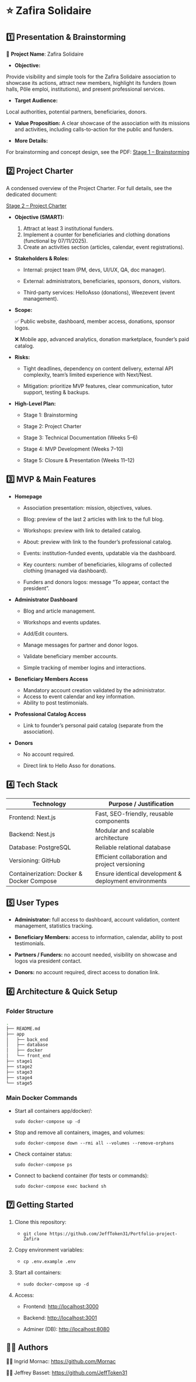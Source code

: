 # ⭐ Zafira Solidaire

## 1️⃣ Presentation & Brainstorming

🔗 **Project Name**: Zafira Solidaire

- **Objective:**

Provide visibility and simple tools for the Zafira Solidaire association to showcase its actions, attract new members, highlight its funders (town halls, Pôle emploi, institutions), and present professional services.

- **Target Audience:**

Local authorities, potential partners, beneficiaries, donors.

- **Value Proposition:**
A clear showcase of the association with its missions and activities, including calls-to-action for the public and funders.

- **More Details:**

For brainstorming and concept design, see the PDF: [Stage 1 – Brainstorming](https://github.com/JeffToken31/Portfolio-project-Zafira/blob/main/stage1/Portfolio-stage1-Zafira.pdf)

## 2️⃣ Project Charter

A condensed overview of the Project Charter. For full details, see the dedicated document:

[Stage 2 – Project Charter](https://github.com/JeffToken31/Portfolio-project-Zafira/blob/main/stage2/stage2.pdf)

- **Objective (SMART):**

  1. Attract at least 3 institutional funders.
  2. Implement a counter for beneficiaries and clothing donations (functional by 07/11/2025).
  3. Create an activities section (articles, calendar, event registrations).

- **Stakeholders & Roles:**

  - Internal: project team (PM, devs, UI/UX, QA, doc manager).

  - External: administrators, beneficiaries, sponsors, donors, visitors.

  - Third-party services: HelloAsso (donations), Weezevent (event management).

- **Scope:**

  ✅ Public website, dashboard, member access, donations, sponsor logos.

  ❌ Mobile app, advanced analytics, donation marketplace, founder’s paid catalog.

- **Risks:**

  - Tight deadlines, dependency on content delivery, external API complexity, team’s limited experience with Next/Nest.

  - Mitigation: prioritize MVP features, clear communication, tutor support, testing & backups.

- **High-Level Plan:**

  - Stage 1: Brainstorming

  - Stage 2: Project Charter

  - Stage 3: Technical Documentation (Weeks 5–6)

  - Stage 4: MVP Development (Weeks 7–10)

  - Stage 5: Closure & Presentation (Weeks 11–12)

## 3️⃣ MVP & Main Features

- **Homepage**

  - Association presentation: mission, objectives, values.

  - Blog: preview of the last 2 articles with link to the full blog.

  - Workshops: preview with link to detailed catalog.

  - About: preview with link to the founder’s professional catalog.

  - Events: institution-funded events, updatable via the dashboard.

  - Key counters: number of beneficiaries, kilograms of collected clothing (managed via dashboard).

  - Funders and donors logos: message “To appear, contact the president”.

- **Administrator Dashboard**
  - Blog and article management.

  - Workshops and events updates.

  - Add/Edit counters.

  - Manage messages for partner and donor logos.

  - Validate beneficiary member accounts.

  - Simple tracking of member logins and interactions.

- **Beneficiary Members Access**
  - Mandatory account creation validated by the administrator.
  - Access to event calendar and key information.
  - Ability to post testimonials.

- **Professional Catalog Access**
  - Link to founder’s personal paid catalog (separate from the association).

- **Donors**
  - No account required.

  - Direct link to Hello Asso for donations.

## 4️⃣ Tech Stack

| Technology            | Purpose / Justification |
| ----------------------| ------------------------- |
| Frontend: Next.js     | Fast, SEO-friendly, reusable components           |
| Backend: Nest.js      | Modular and scalable architecture           |
| Database: PostgreSQL  | Reliable relational database           |
| Versioning: GitHub      | Efficient collaboration and project versioning          |
| Containerization: Docker & Docker Compose      | Ensure identical development & deployment environments          |

## 5️⃣ User Types

- **Administrator:** full access to dashboard, account validation, content management, statistics tracking.

- **Beneficiary Members:** access to information, calendar, ability to post testimonials.

- **Partners / Funders:** no account needed, visibility on showcase and logos via president contact.

- **Donors:** no account required, direct access to donation link.

## 6️⃣ Architecture & Quick Setup

### Folder Structure

``` bash
.
├── README.md
├── app
│   ├── back_end
│   ├── database
│   ├── docker
│   └── front_end
├── stage1
├── stage2
├── stage3
├── stage4
└── stage5
```

### Main Docker Commands

- Start all containers app/docker/:

  `sudo docker-compose up -d`

- Stop and remove all containers, images, and volumes:

  `sudo docker-compose down --rmi all --volumes --remove-orphans`

- Check container status:

  `sudo docker-compose ps`

- Connect to backend container (for tests or commands):

  `sudo docker-compose exec backend sh`

## 7️⃣ Getting Started

1. Clone this repository:

    - `git clone https://github.com/JeffToken31/Portfolio-project-Zafira`

2. Copy environment variables:

    - `cp .env.example .env`

3. Start all containers:

    - `sudo docker-compose up -d`

4. Access:

   - Frontend: <http://localhost:3000>

   - Backend: <http://localhost:3001>

   - Adminer (DB): <http://localhost:8080>

## 🧑‍🏫 Authors

👨‍💻 Ingrid Mornac: <https://github.com/Mornac>

👨‍💻 Jeffrey Basset: <https://github.com/JeffToken31>
